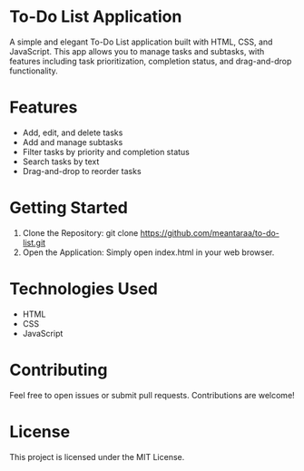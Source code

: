 # To-Do List Application

A simple and elegant To-Do List application built with HTML, CSS, and JavaScript. This app allows you to manage tasks and subtasks, with features including task prioritization, completion status, and drag-and-drop functionality.

# Features

- Add, edit, and delete tasks
- Add and manage subtasks
- Filter tasks by priority and completion status
- Search tasks by text
- Drag-and-drop to reorder tasks

# Getting Started

1. Clone the Repository: git clone https://github.com/meantaraa/to-do-list.git
2. Open the Application: Simply open index.html in your web browser.
 
# Technologies Used

- HTML
- CSS
- JavaScript
 
# Contributing

Feel free to open issues or submit pull requests. Contributions are welcome!

# License

This project is licensed under the MIT License.
